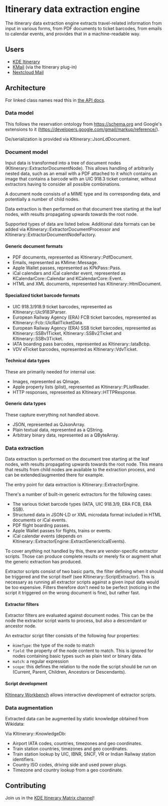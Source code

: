 # Itinerary data extraction engine

The itinerary data extraction engine extracts travel-related information from input in various forms,
from PDF documents to ticket barcodes, from emails to calendar events, and provides that in a machine-readable way.

## Users

* [KDE Itinerary](https://apps.kde.org/itinerary)
* [KMail](https://kontact.kde.org/components/kmail/) (via the Itinerary plug-in)
* [Nextcloud Mail](https://github.com/nextcloud/mail)

## Architecture

For linked class names read this in [the API docs](https://api.kde.org/kdepim/kitinerary/html/index.html).

### Data model

This follows the reservation ontology from https://schema.org and Google's extensions to it
(https://developers.google.com/gmail/markup/reference/).

De/serialization is provided via KItinerary::JsonLdDocument.

### Document model

Input data is transformed into a tree of document nodes (KItinerary::ExtractorDocumentNode).
This allows handling of arbitrarily nested data, such as an email with a PDF attached to it
which contains an image that contains a barcode with an UIC 918.3 ticket container, without
extractors having to consider all possible combinations.

A document node consists of a MIME type and its corresponding data, and potentially a number
of child nodes.

Data extraction is then performed on that document tree starting at the leaf nodes, with results
propagating upwards towards the root node.

Supported types of data are listed below. Additional data formats can be added via
KItinerary::ExtractorDocumentProcessor and KItinerary::ExtractorDocumentNodeFactory.

#### Generic document formats

* PDF documents, represented as KItinerary::PdfDocument.
* Emails, represented as KMime::Message.
* Apple Wallet passes, represented as KPkPass::Pass.
* iCal calendars and iCal calendar event, represented as KCalendarCore::Calendar and KCalendarCore::Event.
* HTML and XML documents, represented has KItinerary::HtmlDocument.

#### Specialized ticket barcode formats

* UIC 918.3/918.9 ticket barcodes, represented as KItinerary::Uic9183Parser.
* European Railway Agency (ERA) FCB ticket barcodes, represented as KItinerary::Fcb::UicRailTicketData.
* European Railway Agency (ERA) SSB ticket barcodes, represented as KItinerary::SSBv1Ticket,
  KItinerary::SSBv2Ticket and KItinerary::SSBv3Ticket.
* IATA boarding pass barcodes, represented as KItinerary::IataBcbp.
* VDV eTicket barcodes, represented as KItinerary::VdvTicket.

#### Technical data types

These are primarily needed for internal use.

* Images, represented as QImage.
* Apple property lists (plist), represented as KItinerary::PListReader.
* HTTP responses, represented as KItineary::HTTPResponse.

#### Generic data types

These capture everything not handled above.

* JSON, represented as QJsonArray.
* Plain textual data, represented as a QString.
* Arbitrary binary data, represented as a QByteArray.


### Data extraction

Data extraction is performed on the document tree starting at the leaf nodes, with results
propagating upwards towards the root node. This means that results from child nodes are available
to the extraction process, and can be extended/augmented there for example.

The entry point for data extraction is KItinerary::ExtractorEngine.

There's a number of built-in generic extractors for the following cases:
* The various ticket barcode types (IATA, UIC 918.3/9, ERA FCB, ERA SSB).
* Structured data in JSON-LD or XML microdata format included in HTML documents or iCal events.
* PDF flight boarding passes.
* Apple Wallet passes for flights, trains or events.
* iCal calendar events (depends on KItinerary::ExtractorEngine::ExtractGenericIcalEvents).

To cover anything not handled by this, there are vendor-specific extractor scripts. Those
can produce complete results or merely fix or augment what the generic extraction has produced.

Extractor scripts consist of two basic parts, the filter defining when it should be triggered
and the script itself (see KItinerary::ScriptExtractor). This is necessary as running all extractor
scripts against a given input data would be too expensive. Filters therefore don't need to be perfect
(noticing in the script it triggered on the wrong document is fine), but rather fast.

#### Extractor filters

Extractor filters are evaluated against document nodes. This can be the node the extractor
script wants to process, but also a descendant or ancestor node.

An extractor script filter consists of the following four properties:
* `m̀imeType`: the type of the node to match
* `field`: the property of the node content to match. This is ignored for nodes containing
  basic types such as plain text or binary data.
* `match`: a regular expression
* `scope`: this defines the relation to the node the script should be run on (Current, Parent,
  Children, Ancestors or Descendants).

#### Script development

[KItineary Workbench](https://commits.kde.org/kitinerary-workbench) allows interactive development
of extractor scripts.

### Data augmentation

Extracted data can be augmented by static knowledge obtained from Wikidata:

Via KItinerary::KnowledgeDb:
* Airport IATA codes, countries, timezones and geo coordinates.
* Train station countries, timezones and geo coordinates.
* Train station lookup by UIC, IBNR, SNCF, VR or Indian Railway station identifiers.
* Country ISO codes, driving side and used power plugs.
* Timezone and country lookup from a geo coordinate.


## Contributing

Join us in the [KDE Itinerary Matrix channel](https://matrix.to/#/#itinerary:kde.org)!
